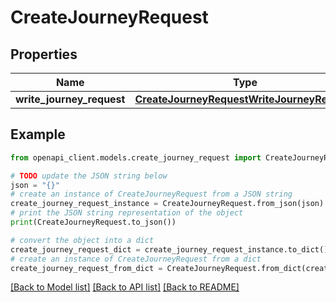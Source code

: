 # CreateJourneyRequest


## Properties

Name | Type | Description | Notes
------------ | ------------- | ------------- | -------------
**write_journey_request** | [**CreateJourneyRequestWriteJourneyRequest**](CreateJourneyRequestWriteJourneyRequest.md) |  | 

## Example

```python
from openapi_client.models.create_journey_request import CreateJourneyRequest

# TODO update the JSON string below
json = "{}"
# create an instance of CreateJourneyRequest from a JSON string
create_journey_request_instance = CreateJourneyRequest.from_json(json)
# print the JSON string representation of the object
print(CreateJourneyRequest.to_json())

# convert the object into a dict
create_journey_request_dict = create_journey_request_instance.to_dict()
# create an instance of CreateJourneyRequest from a dict
create_journey_request_from_dict = CreateJourneyRequest.from_dict(create_journey_request_dict)
```
[[Back to Model list]](../README.md#documentation-for-models) [[Back to API list]](../README.md#documentation-for-api-endpoints) [[Back to README]](../README.md)


